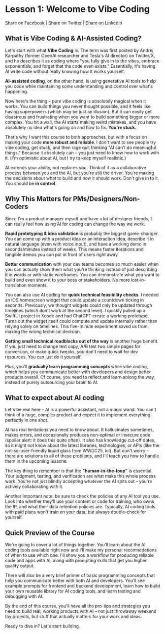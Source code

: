 # Lesson 1: Welcome to Vibe Coding

[Share on Facebook](https://www.facebook.com/sharer/sharer.php?u=https%3A//github.com/Troyanovsky/vibe-coding-guide/blob/main/en/Lesson_1_Intro.md) | [Share on Twitter](https://twitter.com/intent/tweet?text=https%3A//github.com/Troyanovsky/vibe-coding-guide/blob/main/en/Lesson_1_Intro.md) | [Share on LinkedIn](https://www.linkedin.com/shareArticle?mini=true&url=https%3A//twitter.com/intent/tweet?text=https%253A//github.com/Troyanovsky/vibe-coding-guide/blob/main/en/Lesson_1_Intro.md)

## What is Vibe Coding & AI-Assisted Coding?

Let's start with what **Vibe Coding** is. The term was first posted by Andrej Karpathy (former OpenAI researcher and Tesla's AI director) on Twitter/X, and he describes it as coding where "you fully give in to the vibes, embrace exponentials, and forget that the code even exists." Essentially, it's having AI write code without really knowing how it works yourself.

**AI-assisted coding**, on the other hand, is using generative AI tools to help you code while maintaining some understanding and control over what's happening.

Now here's the thing – pure vibe coding is absolutely magical when it works. You can build things you never thought possible, and it feels like having superpowers (which may be just an illusion). But it can easily get disastrous and frustrating when you want to build something bigger or more complex. You hit a wall, the AI starts making weird mistakes, and you have absolutely no idea what's going on and how to fix. **You're stuck.**

That's why I want this course to both approaches, but with a focus on making your code **more robust and reliable**. I don't want to see people try vibe coding, get stuck, and then rage quit thinking "AI can't do meaningful things." Because it absolutely can – you just need to know how to work with it. (I'm optimistic about AI, but I try to keep myself realistic.)

AI extends your ability, not replaces you. Think of it as a collaborative process between you and the AI, but you're still the driver. You're making the decisions about what to build and how it should work. Don't give in to it. You should be **in control**.

## Why This Matters for PMs/Designers/Non-Coders

Since I'm a product manager myself and have a lot of designer friends, I can really feel how using AI for coding can change the way we work.

**Rapid prototyping & idea validation** is probably the biggest game-changer. You can come up with a product idea or an interaction idea, describe it in natural language (even with voice input), and have a working demo in seconds/minutes instead of weeks. This means faster iterations and tangible demos you can put in front of users right away.

**Better communication** with your dev teams becomes so much easier when you can actually show them what you're thinking instead of just describing it in words or with static wireframes. You can demonstrate what you want to build and even show it to your boss or stakeholders. No more lost-in-translation moments.

You can also use AI coding for **quick technical feasibility checks**. I needed an iOS homescreen widget that could update a countdown ticking in seconds. Previously, we thought widgets could only be updated through timelines (which don't work at the second level). I quickly pulled up a SwiftUI project in Xcode and had ChatGPT create a working prototype. Turns out the widget itself could compute and update internally rather than relying solely on timelines. This five-minute experiment saved us from making the wrong technical decision.

**Getting small technical roadblocks out of the way** is another huge benefit. If you just need to change text copy, A/B test two simple pages for conversion, or make quick tweaks, you don't need to wait for dev resources. You can just do it yourself.

Plus, you'll **gradually learn programming concepts** while vibe coding, which helps you communicate better with developers and design better products overall. Of course, you need to reflect and learn ablong the way, instead of purely outsourcing your brain to AI.

## What to expect about AI coding

Let's be real here – AI is a powerful assistant, not a magic wand. You can't think of a huge, complex product and expect it to implement everything perfectly in one shot.

AI has real limitations you need to know about. It hallucinates sometimes, makes errors, and occasionally produces non-optimal or insecure code (spoiler alert: it does this quite often). It also has knowledge cut-off dates, so it might not know about the latest libraries, technologies, or APIs (like the not-so-user-friendly liquid glass from WWDC25, lol). But don't worry – there are solutions to all of these problems, and I'll teach you how to handle them in the upcoming lessons.

The key thing to remember is that the **"human-in-the-loop"** is essential. Your judgment, testing, and verification are what make this whole process work. You're not just blindly accepting whatever the AI spits out – you're actively collaborating with it.

Another important note: be sure to check the policies of any AI tool you use. Look into whether they'll use your content or code for training, who owns the IP, and what their data retention policies are. Typically, AI coding tools with paid plans won't train on your data, but always double-check for yourself.

## Quick Preview of the Course

We're going to cover a lot of things together. You'll learn about the AI coding tools available right now and I'll make my personal recomnedations of when to use which one. I'll show you a workflow for producing reliable code and apps with AI, along with prompting skills that get you higher quality output.

There will also be a very brief primer of basic programming concepts that help you communicate better with both AI and developers. You'll see example prompts for frontend and backend development, learn how to build your own reusable library for AI coding tools, and learn testing and debugging with AI.

By the end of this course, you'll have all the pro-tips and strategies you need to build real, working products with AI – not just throwaway weekend toy projects, but stuff that actually matters for your work and ideas.

Ready to dive in? Let's start building.